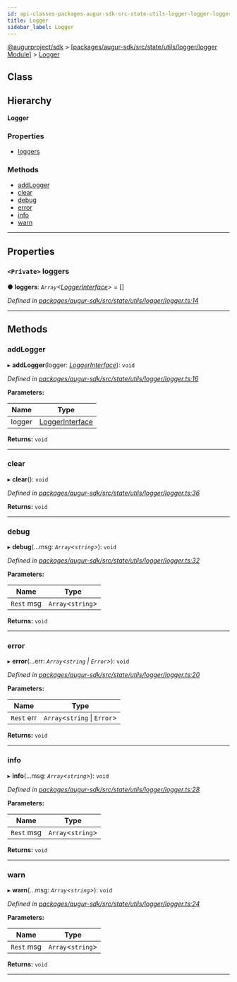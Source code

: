 ```yaml
---
id: api-classes-packages-augur-sdk-src-state-utils-logger-logger-logger
title: Logger
sidebar_label: Logger
---
```


[@augurproject/sdk](api-readme.md) > [[packages/augur-sdk/src/state/utils/logger/logger Module]](api-modules-packages-augur-sdk-src-state-utils-logger-logger-module.md) > [Logger](api-classes-packages-augur-sdk-src-state-utils-logger-logger-logger.md)

## Class

## Hierarchy

**Logger**

### Properties

* [loggers](api-classes-packages-augur-sdk-src-state-utils-logger-logger-logger.md#loggers)

### Methods

* [addLogger](api-classes-packages-augur-sdk-src-state-utils-logger-logger-logger.md#addlogger)
* [clear](api-classes-packages-augur-sdk-src-state-utils-logger-logger-logger.md#clear)
* [debug](api-classes-packages-augur-sdk-src-state-utils-logger-logger-logger.md#debug)
* [error](api-classes-packages-augur-sdk-src-state-utils-logger-logger-logger.md#error)
* [info](api-classes-packages-augur-sdk-src-state-utils-logger-logger-logger.md#info)
* [warn](api-classes-packages-augur-sdk-src-state-utils-logger-logger-logger.md#warn)

---

## Properties

<a id="loggers"></a>

### `<Private>` loggers

**● loggers**: *`Array`<[LoggerInterface](api-interfaces-packages-augur-sdk-src-state-utils-logger-logger-loggerinterface.md)>* =  []

*Defined in [packages/augur-sdk/src/state/utils/logger/logger.ts:14](https://github.com/AugurProject/augur/blob/27cf7214d2/packages/augur-sdk/src/state/utils/logger/logger.ts#L14)*

___

## Methods

<a id="addlogger"></a>

###  addLogger

▸ **addLogger**(logger: *[LoggerInterface](api-interfaces-packages-augur-sdk-src-state-utils-logger-logger-loggerinterface.md)*): `void`

*Defined in [packages/augur-sdk/src/state/utils/logger/logger.ts:16](https://github.com/AugurProject/augur/blob/27cf7214d2/packages/augur-sdk/src/state/utils/logger/logger.ts#L16)*

**Parameters:**

| Name | Type |
| ------ | ------ |
| logger | [LoggerInterface](api-interfaces-packages-augur-sdk-src-state-utils-logger-logger-loggerinterface.md) |

**Returns:** `void`

___
<a id="clear"></a>

###  clear

▸ **clear**(): `void`

*Defined in [packages/augur-sdk/src/state/utils/logger/logger.ts:36](https://github.com/AugurProject/augur/blob/27cf7214d2/packages/augur-sdk/src/state/utils/logger/logger.ts#L36)*

**Returns:** `void`

___
<a id="debug"></a>

###  debug

▸ **debug**(...msg: *`Array`<`string`>*): `void`

*Defined in [packages/augur-sdk/src/state/utils/logger/logger.ts:32](https://github.com/AugurProject/augur/blob/27cf7214d2/packages/augur-sdk/src/state/utils/logger/logger.ts#L32)*

**Parameters:**

| Name | Type |
| ------ | ------ |
| `Rest` msg | `Array`<`string`> |

**Returns:** `void`

___
<a id="error"></a>

###  error

▸ **error**(...err: *`Array`<`string` \| `Error`>*): `void`

*Defined in [packages/augur-sdk/src/state/utils/logger/logger.ts:20](https://github.com/AugurProject/augur/blob/27cf7214d2/packages/augur-sdk/src/state/utils/logger/logger.ts#L20)*

**Parameters:**

| Name | Type |
| ------ | ------ |
| `Rest` err | `Array`<`string` \| `Error`> |

**Returns:** `void`

___
<a id="info"></a>

###  info

▸ **info**(...msg: *`Array`<`string`>*): `void`

*Defined in [packages/augur-sdk/src/state/utils/logger/logger.ts:28](https://github.com/AugurProject/augur/blob/27cf7214d2/packages/augur-sdk/src/state/utils/logger/logger.ts#L28)*

**Parameters:**

| Name | Type |
| ------ | ------ |
| `Rest` msg | `Array`<`string`> |

**Returns:** `void`

___
<a id="warn"></a>

###  warn

▸ **warn**(...msg: *`Array`<`string`>*): `void`

*Defined in [packages/augur-sdk/src/state/utils/logger/logger.ts:24](https://github.com/AugurProject/augur/blob/27cf7214d2/packages/augur-sdk/src/state/utils/logger/logger.ts#L24)*

**Parameters:**

| Name | Type |
| ------ | ------ |
| `Rest` msg | `Array`<`string`> |

**Returns:** `void`

___

